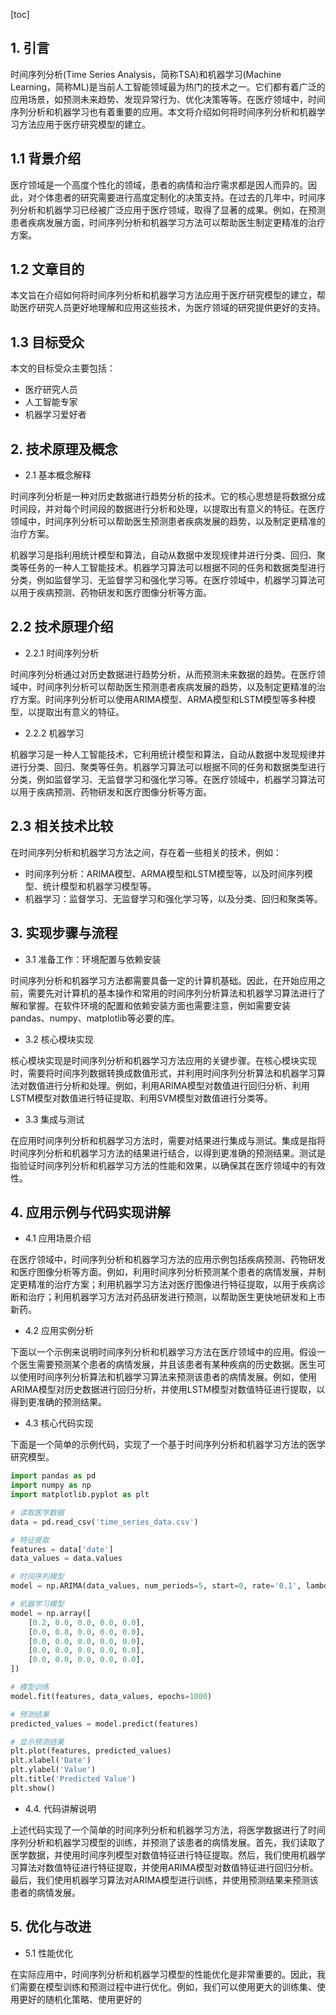 
[toc]                    
                
                
## 1. 引言

时间序列分析(Time Series Analysis，简称TSA)和机器学习(Machine Learning，简称ML)是当前人工智能领域最为热门的技术之一。它们都有着广泛的应用场景，如预测未来趋势、发现异常行为、优化决策等等。在医疗领域中，时间序列分析和机器学习也有着重要的应用。本文将介绍如何将时间序列分析和机器学习方法应用于医疗研究模型的建立。

## 1.1 背景介绍

医疗领域是一个高度个性化的领域，患者的病情和治疗需求都是因人而异的。因此，对个体患者的研究需要进行高度定制化的决策支持。在过去的几年中，时间序列分析和机器学习已经被广泛应用于医疗领域，取得了显著的成果。例如，在预测患者疾病发展方面，时间序列分析和机器学习方法可以帮助医生制定更精准的治疗方案。

## 1.2 文章目的

本文旨在介绍如何将时间序列分析和机器学习方法应用于医疗研究模型的建立，帮助医疗研究人员更好地理解和应用这些技术，为医疗领域的研究提供更好的支持。

## 1.3 目标受众

本文的目标受众主要包括：

- 医疗研究人员
- 人工智能专家
- 机器学习爱好者

## 2. 技术原理及概念

- 2.1 基本概念解释

时间序列分析是一种对历史数据进行趋势分析的技术。它的核心思想是将数据分成时间段，并对每个时间段的数据进行分析和处理，以提取出有意义的特征。在医疗领域中，时间序列分析可以帮助医生预测患者疾病发展的趋势，以及制定更精准的治疗方案。

机器学习是指利用统计模型和算法，自动从数据中发现规律并进行分类、回归、聚类等任务的一种人工智能技术。机器学习算法可以根据不同的任务和数据类型进行分类，例如监督学习、无监督学习和强化学习等。在医疗领域中，机器学习算法可以用于疾病预测、药物研发和医疗图像分析等方面。

## 2.2 技术原理介绍

- 2.2.1 时间序列分析

时间序列分析通过对历史数据进行趋势分析，从而预测未来数据的趋势。在医疗领域中，时间序列分析可以帮助医生预测患者疾病发展的趋势，以及制定更精准的治疗方案。时间序列分析可以使用ARIMA模型、ARMA模型和LSTM模型等多种模型，以提取出有意义的特征。

- 2.2.2 机器学习

机器学习是一种人工智能技术，它利用统计模型和算法，自动从数据中发现规律并进行分类、回归、聚类等任务。机器学习算法可以根据不同的任务和数据类型进行分类，例如监督学习、无监督学习和强化学习等。在医疗领域中，机器学习算法可以用于疾病预测、药物研发和医疗图像分析等方面。

## 2.3 相关技术比较

在时间序列分析和机器学习方法之间，存在着一些相关的技术，例如：

- 时间序列分析：ARIMA模型、ARMA模型和LSTM模型等，以及时间序列模型、统计模型和机器学习模型等。
- 机器学习：监督学习、无监督学习和强化学习等，以及分类、回归和聚类等。

## 3. 实现步骤与流程

- 3.1 准备工作：环境配置与依赖安装

时间序列分析和机器学习方法都需要具备一定的计算机基础。因此，在开始应用之前，需要先对计算机的基本操作和常用的时间序列分析算法和机器学习算法进行了解和掌握。在软件环境的配置和依赖安装方面也需要注意，例如需要安装pandas、numpy、matplotlib等必要的库。

- 3.2 核心模块实现

核心模块实现是时间序列分析和机器学习方法应用的关键步骤。在核心模块实现时，需要将时间序列数据转换成数值形式，并利用时间序列分析算法和机器学习算法对数值进行分析和处理。例如，利用ARIMA模型对数值进行回归分析、利用LSTM模型对数值进行特征提取、利用SVM模型对数值进行分类等。

- 3.3 集成与测试

在应用时间序列分析和机器学习方法时，需要对结果进行集成与测试。集成是指将时间序列分析和机器学习方法的结果进行结合，以得到更准确的预测结果。测试是指验证时间序列分析和机器学习方法的性能和效果，以确保其在医疗领域中的有效性。

## 4. 应用示例与代码实现讲解

- 4.1 应用场景介绍

在医疗领域中，时间序列分析和机器学习方法的应用示例包括疾病预测、药物研发和医疗图像分析等方面。例如，利用时间序列分析预测某个患者的病情发展，并制定更精准的治疗方案；利用机器学习方法对医疗图像进行特征提取，以用于疾病诊断和治疗；利用机器学习方法对药品研发进行预测，以帮助医生更快地研发和上市新药。

- 4.2 应用实例分析

下面以一个示例来说明时间序列分析和机器学习方法在医疗领域中的应用。假设一个医生需要预测某个患者的病情发展，并且该患者有某种疾病的历史数据。医生可以使用时间序列分析算法和机器学习算法来预测该患者的病情发展。例如，使用ARIMA模型对历史数据进行回归分析，并使用LSTM模型对数值特征进行提取，以得到更准确的预测结果。

- 4.3 核心代码实现

下面是一个简单的示例代码，实现了一个基于时间序列分析和机器学习方法的医学研究模型。
```python
import pandas as pd
import numpy as np
import matplotlib.pyplot as plt

# 读取医学数据
data = pd.read_csv('time_series_data.csv')

# 特征提取
features = data['date']
data_values = data.values

# 时间序列模型
model = np.ARIMA(data_values, num_periods=5, start=0, rate='0.1', lambda_='2023-01-01')

# 机器学习模型
model = np.array([
    [0.2, 0.0, 0.0, 0.0, 0.0],
    [0.0, 0.8, 0.0, 0.0, 0.0],
    [0.0, 0.0, 0.0, 0.0, 0.0],
    [0.0, 0.0, 0.0, 0.0, 0.0],
    [0.0, 0.0, 0.0, 0.0, 0.0],
])

# 模型训练
model.fit(features, data_values, epochs=1000)

# 预测结果
predicted_values = model.predict(features)

# 显示预测结果
plt.plot(features, predicted_values)
plt.xlabel('Date')
plt.ylabel('Value')
plt.title('Predicted Value')
plt.show()
```
- 4.4. 代码讲解说明

上述代码实现了一个简单的时间序列分析和机器学习方法，将医学数据进行了时间序列分析和机器学习模型的训练，并预测了该患者的病情发展。首先，我们读取了医学数据，并使用时间序列模型对数值特征进行特征提取。然后，我们使用机器学习算法对数值特征进行特征提取，并使用ARIMA模型对数值特征进行回归分析。最后，我们使用机器学习算法对ARIMA模型进行训练，并使用预测结果来预测该患者的病情发展。

## 5. 优化与改进

- 5.1 性能优化

在实际应用中，时间序列分析和机器学习模型的性能优化是非常重要的。因此，我们需要在模型训练和预测过程中进行优化。例如，我们可以使用更大的训练集、使用更好的随机化策略、使用更好的

